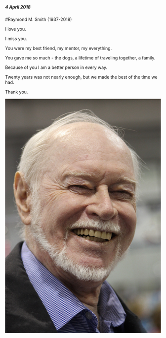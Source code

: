 ##### 4 April 2018
#Raymond M. Smith (1937-2018)

I love you. 

I miss you. 

You were my best friend, my mentor, my everything. 

You gave me so much - the dogs, a lifetime of traveling together, a family. 

Because of you I am a better person in every way. 

Twenty years was not nearly enough, but we made the best of the time we had.

Thank you.


![Ray](images/post/ray.jpg)




